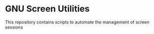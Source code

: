 # GNU Screen Utilities

This repository contains scripts to automate the management of screen sessions
